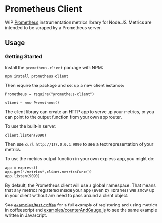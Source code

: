 # Prometheus Client

WIP [Prometheus](http://prometheus.io) instrumentation metrics library for
Node.JS. Metrics are intended to be scraped by a Prometheus server.

## Usage

### Getting Started

Install the `prometheus-client` package with NPM:

    npm install prometheus-client

Then require the package and set up a new client instance:

    Prometheus = require("prometheus-client")

    client = new Prometheus()

The client library can create an HTTP app to serve up your metrics, or you
can point to the output function from your own app router.

To use the built-in server:

    client.listen(9090)

Then use `curl http://127.0.0.1:9090` to see a text representation of your metrics.

To use the metrics output function in your own express app, you might do:

    app = express()
    app.get("/metrics",client.metricsFunc())
    app.listen(9090)

By default, the Prometheus client will use a global namespace. That means that
any metrics registered inside your app (even by libraries) will show up in your
client without any need to pass around a client object.

See [examples/test.coffee](examples/test.coffee) for a full example of registering and using metrics in coffeescript and [examples/counterAndGauge.js](examples/counterAndGauge.js) to see the same example written in Javascript.
